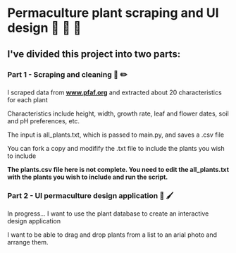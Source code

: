 # Permaculture plant scraping and UI design :chestnut: :seedling: :deciduous_tree:

## I've divided this project into two parts:
### Part 1 - Scraping and cleaning :ledger: :pencil2:
I scraped data from **www.pfaf.org** and extracted about 20 characteristics for each plant

Characteristics include height, width, growth rate, leaf and flower dates, soil and pH preferences, etc.

The input is all_plants.txt, which is passed to main.py, and saves a .csv file

You can fork a copy and modifify the .txt file to include the plants you wish to include

**The plants.csv file here is not complete. You need to edit the all_plants.txt with the plants you wish to include and run the script.**

### Part 2 - UI permaculture design application :art: :paintbrush:
In progress... I want to use the plant database to create an interactive design application

I want to be able to drag and drop plants from a list to an arial photo and arrange them.
